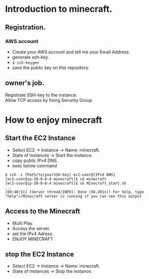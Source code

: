 # Introduction to minecraft. 

## Registration.  
### AWS account
  - Create your AWS account and tell me your Email Address.  
  - generate ssh-key.   
  - ```$ ssh-keygen```   
  - save the public key on this repository.  


## owner's job.  
Registrate SSH-key to the instance.  
Allow TCP access by fixing Security Group

  

# How to enjoy minecraft 
## Start the EC2 Instance
- Select EC2 -> Instance -> Name: minecraft.  
- State of instances -> Start the instance.  
- copy public IPv4 DNS.  
- exec below command
```
$ ssh -i [Path/to/yourSSH-key] ec2-user@[IPv4 DNS]
[ec2-user@ip-10-0-0-4 minecraft]$ cd minecraft
[ec2-user@ip-10-0-0-4 minecraft]$ sh Minecraft_start.sh
...
[09:40:51] [Server thread/INFO]: Done (56.201s)! For help, type "help"//Minecraft server is running if you can see this output
```
  
## Access to the Minecraft
- Multi Play.  
- Access the server.  
- set the IPv4 Adress.  
- ENJOY MINECRAFT


  
## stop the EC2 Instance
- Select EC2 -> Instance -> Name: minecraft.  
- State of instances -> Stop the instance.  
